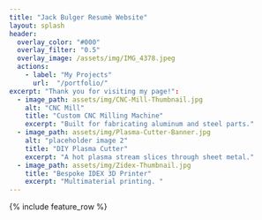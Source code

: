 ```yaml
---
title: "Jack Bulger Resumè Website"
layout: splash
header:
  overlay_color: "#000"
  overlay_filter: "0.5"
  overlay_image: /assets/img/IMG_4378.jpeg
  actions:
    - label: "My Projects"
      url:  "/portfolio/"
excerpt: "Thank you for visiting my page!":
  - image_path: assets/img/CNC-Mill-Thumbnail.jpg
    alt: "CNC Mill"
    title: "Custom CNC Milling Machine"
    excerpt: "Built for fabricating aluminum and steel parts."
  - image_path: assets/img/Plasma-Cutter-Banner.jpg
    alt: "placeholder image 2"
    title: "DIY Plasma Cutter"
    excerpt: "A hot plasma stream slices through sheet metal."
  - image_path: assets/img/Zidex-Thumbnail.jpg
    title: "Bespoke IDEX 3D Printer"
    excerpt: "Multimaterial printing. "
---
```

{% include feature_row %}


